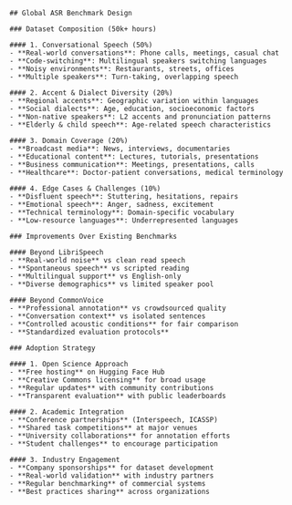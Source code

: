 
    ## Global ASR Benchmark Design

    ### Dataset Composition (50k+ hours)

    #### 1. Conversational Speech (50%)
    - **Real-world conversations**: Phone calls, meetings, casual chat
    - **Code-switching**: Multilingual speakers switching languages
    - **Noisy environments**: Restaurants, streets, offices
    - **Multiple speakers**: Turn-taking, overlapping speech

    #### 2. Accent & Dialect Diversity (20%)  
    - **Regional accents**: Geographic variation within languages
    - **Social dialects**: Age, education, socioeconomic factors
    - **Non-native speakers**: L2 accents and pronunciation patterns
    - **Elderly & child speech**: Age-related speech characteristics

    #### 3. Domain Coverage (20%)
    - **Broadcast media**: News, interviews, documentaries
    - **Educational content**: Lectures, tutorials, presentations  
    - **Business communication**: Meetings, presentations, calls
    - **Healthcare**: Doctor-patient conversations, medical terminology

    #### 4. Edge Cases & Challenges (10%)
    - **Disfluent speech**: Stuttering, hesitations, repairs
    - **Emotional speech**: Anger, sadness, excitement  
    - **Technical terminology**: Domain-specific vocabulary
    - **Low-resource languages**: Underrepresented languages

    ### Improvements Over Existing Benchmarks

    #### Beyond LibriSpeech
    - **Real-world noise** vs clean read speech
    - **Spontaneous speech** vs scripted reading
    - **Multilingual support** vs English-only
    - **Diverse demographics** vs limited speaker pool

    #### Beyond CommonVoice
    - **Professional annotation** vs crowdsourced quality  
    - **Conversation context** vs isolated sentences
    - **Controlled acoustic conditions** for fair comparison
    - **Standardized evaluation protocols**

    ### Adoption Strategy

    #### 1. Open Science Approach
    - **Free hosting** on Hugging Face Hub
    - **Creative Commons licensing** for broad usage
    - **Regular updates** with community contributions
    - **Transparent evaluation** with public leaderboards

    #### 2. Academic Integration  
    - **Conference partnerships** (Interspeech, ICASSP)
    - **Shared task competitions** at major venues
    - **University collaborations** for annotation efforts
    - **Student challenges** to encourage participation

    #### 3. Industry Engagement
    - **Company sponsorships** for dataset development
    - **Real-world validation** with industry partners  
    - **Regular benchmarking** of commercial systems
    - **Best practices sharing** across organizations
    